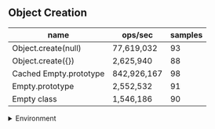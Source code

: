 ## Object Creation

|name|ops/sec|samples|
|-|-|-|
|Object.create(null)|77,619,032|93|
|Object.create({})|2,625,940|88|
|Cached Empty.prototype|842,926,167|98|
|Empty.prototype|2,552,532|91|
|Empty class|1,546,186|90|


<details>
<summary>Environment</summary>

* __Machine:__ linux x64 | 4 vCPUs | 7.6GB Mem
* __Run:__ Tue Nov 07 2023 20:53:32 GMT+0000 (Coordinated Universal Time)
</details>

<!--
{"environment":{"platform":"linux","arch":"x64","cpus":4,"totalMemory":7.6085662841796875},"benchmarks":[{"name":"Object.create(null)","opsSec":77619032.39928403,"samples":8},{"name":"Object.create({})","opsSec":2625939.5081269117,"samples":3},{"name":"Cached Empty.prototype","opsSec":842926167.4833289,"samples":6},{"name":"Empty.prototype","opsSec":2552532.0338958674,"samples":4},{"name":"Empty class","opsSec":1546186.357655236,"samples":3}]}-->
